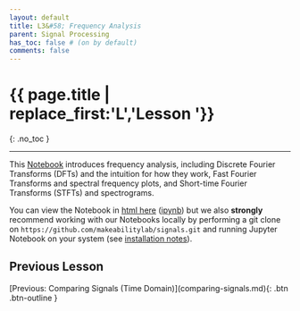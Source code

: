 ```yaml
---
layout: default
title: L3&#58; Frequency Analysis
parent: Signal Processing
has_toc: false # (on by default)
comments: false
---
```


# {{ page.title | replace_first:'L','Lesson '}}
{: .no_toc }

---

This [Notebook](FrequencyAnalysis/index.html) introduces frequency analysis, including Discrete Fourier Transforms (DFTs) and the intuition for how they work, Fast Fourier Transforms and spectral frequency plots, and Short-time Fourier Transforms (STFTs) and spectrograms.

You can view the Notebook in [html here](FrequencyAnalysis/index.html) ([ipynb](https://github.com/makeabilitylab/signals/blob/master/Tutorials/Signals%20-%20Frequency%20Analysis.ipynb)) but we also **strongly** recommend working with our Notebooks locally by performing a git clone on `https://github.com/makeabilitylab/signals.git` and running Jupyter Notebook on your system (see [installation notes](jupyter-notebook.md)).

## Previous Lesson
<span class="fs-6">
[Previous: Comparing Signals (Time Domain)](comparing-signals.md){: .btn .btn-outline }
</span>